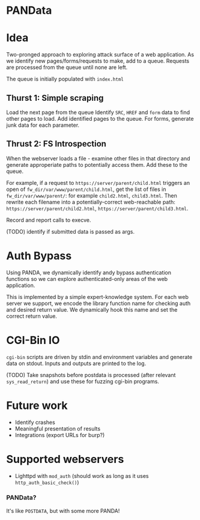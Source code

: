PANData
====

# Idea
Two-pronged approach to exploring attack surface of a web application.
As we identify new pages/forms/requests to make, add to a queue.
Requests are processed from the queue until none are left.

The queue is initially populated with `index.html`

## Thurst 1: Simple scraping
Load the next page from the queue Identify `SRC`, `HREF` and `form` data to find other
pages to load. Add identified pages to the queue. For forms, generate junk data for each parameter.

## Thrust 2: FS Introspection
When the webserver loads a file - examine other files in that directory and generate approperiate
paths to potentially access them. Add these to the queue.

For example, if a request to `https://server/parent/child.html` triggers an open of `fw_dir/var/www/parent/child.html`, get the list of files in `fw_dir/var/www/parent/`:
for example `child2.html`, `child3.html`.
 Then rewrite each filename into a potentially-correct web-reachable path: `https://server/parent/child2.html`,  `https://server/parent/child3.html`.

 Record and report calls to execve.
 
 (TODO) identify if submitted data is passed as args.

# Auth Bypass
Using PANDA, we dynamically identify andy bypass authentication functions so we can explore
authenticated-only areas of the web application.

This is implemented by a simple expert-knowledge system. For each web server we support, we encode the library function name for checking auth and desired return value. We dynamically hook this name and set the correct return value.

# CGI-Bin IO
`cgi-bin` scripts are driven by stdin and environment variables and generate data on stdout. Inputs and outputs are printed to the log.

(TODO) Take snapshots before postdata is processed (after relevant `sys_read_return`) and use these for fuzzing cgi-bin programs.

# Future work
* Identify crashes
* Meaningful presentation of results 
* Integrations (export URLs for burp?)

# Supported webservers
* Lighttpd with `mod_auth` (should work as long as it uses `http_auth_basic_check()`)

### PANData?
It's like `POSTDATA`, but with some more PANDA!
